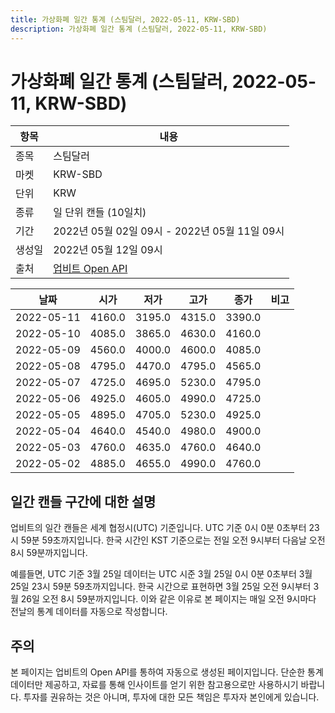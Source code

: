 ```yaml
---
title: 가상화폐 일간 통계 (스팀달러, 2022-05-11, KRW-SBD)
description: 가상화폐 일간 통계 (스팀달러, 2022-05-11, KRW-SBD)
---
```



가상화폐 일간 통계 (스팀달러, 2022-05-11, KRW-SBD)
===

|항목|내용|
|--|--|
|종목|스팀달러|
|마켓|KRW-SBD|
|단위|KRW|
|종류|일 단위 캔들 (10일치)|
|기간|2022년 05월 02일 09시 - 2022년 05월 11일 09시|
|생성일|2022년 05월 12일 09시|
|출처|[업비트 Open API](https://docs.upbit.com)|


|날짜|시가|저가|고가|종가|비고|
|--|--|--|--|--|--|
|2022-05-11|4160.0|3195.0|4315.0|3390.0|    |
|2022-05-10|4085.0|3865.0|4630.0|4160.0|    |
|2022-05-09|4560.0|4000.0|4600.0|4085.0|    |
|2022-05-08|4795.0|4470.0|4795.0|4565.0|    |
|2022-05-07|4725.0|4695.0|5230.0|4795.0|    |
|2022-05-06|4925.0|4605.0|4990.0|4725.0|    |
|2022-05-05|4895.0|4705.0|5230.0|4925.0|    |
|2022-05-04|4640.0|4540.0|4980.0|4900.0|    |
|2022-05-03|4760.0|4635.0|4760.0|4640.0|    |
|2022-05-02|4885.0|4655.0|4990.0|4760.0|    |


일간 캔들 구간에 대한 설명
---


업비트의 일간 캔들은 세계 협정시(UTC) 기준입니다. 
UTC 기준 0시 0분 0초부터 23시 59분 59초까지입니다. 
한국 시간인 KST 기준으로는 전일 오전 9시부터 다음날 오전 8시 59분까지입니다. 


예를들면, UTC 기준 3월 25일 데이터는 UTC 시준 3월 25일 0시 0분 0초부터 3월 25일 23시 59분 59초까지입니다. 
한국 시간으로 표현하면 3월 25일 오전 9시부터 3월 26일 오전 8시 59분까지입니다. 
이와 같은 이유로 본 페이지는 매일 오전 9시마다 전날의 통계 데이터를 자동으로 작성합니다. 


주의
---


본 페이지는 업비트의 Open API를 통하여 자동으로 생성된 페이지입니다. 
단순한 통계 데이터만 제공하고, 자료를 통해 인사이트를 얻기 위한 참고용으로만 사용하시기 바랍니다. 
투자를 권유하는 것은 아니며, 투자에 대한 모든 책임은 투자자 본인에게 있습니다. 
